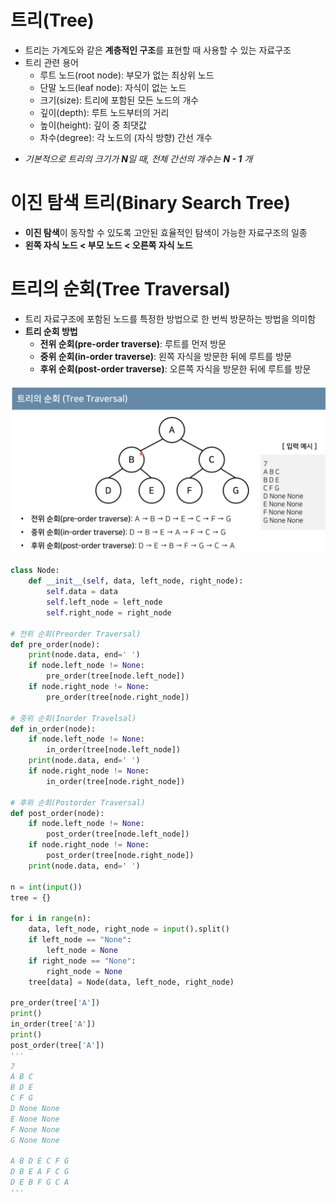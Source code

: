 # 트리(Tree)
* 트리는 가계도와 같은 **계층적인 구조**를 표현할 때 사용할 수 있는 자료구조
* 트리 관련 용어
  * 루트 노드(root node): 부모가 없는 최상위 노드
  * 단말 노드(leaf node): 자식이 없는 노드
  * 크기(size): 트리에 포함된 모든 노드의 개수
  * 깊이(depth): 루트 노드부터의 거리
  * 높이(height): 깊이 중 최댓값
  * 차수(degree): 각 노드의 (자식 방향) 간선 개수

- *기본적으로 트리의 크기가 **N**일 때, 전체 간선의 개수는 **N - 1** 개*

# 이진 탐색 트리(Binary Search Tree)
* **이진 탐색**이 동작할 수 있도록 고안된 효율적인 탐색이 가능한 자료구조의 일종
* **왼쪽 자식 노드 < 부모 노드 < 오른쪽 자식 노드**

# 트리의 순회(Tree Traversal)
* 트리 자료구조에 포함된 노드를 특정한 방법으로 한 번씩 방문하는 방법을 의미함
* **트리 순회 방법**
  * **전위 순회(pre-order traverse)**: 루트를 먼저 방문
  * **중위 순회(in-order traverse)**: 왼쪽 자식을 방문한 뒤에 루트를 방문
  * **후위 순회(post-order traverse)**: 오른쪽 자식을 방문한 뒤에 루트를 방문

![tree_traversal](../../image/tree_traversal.png)

```py
class Node:
    def __init__(self, data, left_node, right_node):
        self.data = data
        self.left_node = left_node
        self.right_node = right_node

# 전위 순회(Preorder Traversal)
def pre_order(node):
    print(node.data, end=' ')
    if node.left_node != None:
        pre_order(tree[node.left_node])
    if node.right_node != None:
        pre_order(tree[node.right_node])

# 중위 순회(Inorder Travelsal)
def in_order(node):
    if node.left_node != None:
        in_order(tree[node.left_node])
    print(node.data, end=' ')
    if node.right_node != None:
        in_order(tree[node.right_node])

# 후위 순회(Postorder Traversal)
def post_order(node):
    if node.left_node != None:
        post_order(tree[node.left_node])
    if node.right_node != None:
        post_order(tree[node.right_node])
    print(node.data, end=' ')

n = int(input())
tree = {}

for i in range(n):
    data, left_node, right_node = input().split()
    if left_node == "None":
        left_node = None
    if right_node == "None":
        right_node = None
    tree[data] = Node(data, left_node, right_node)

pre_order(tree['A'])
print()
in_order(tree['A'])
print()
post_order(tree['A'])
'''
7
A B C
B D E
C F G
D None None
E None None
F None None
G None None

A B D E C F G 
D B E A F C G
D E B F G C A
'''
```
